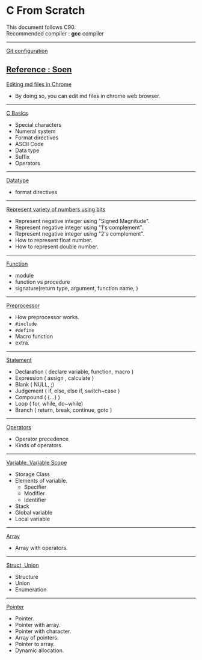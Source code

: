 # C From Scratch

This document follows C90.  
Recommended compiler : **gcc** compiler

------------------------
[Git configuration](https://github.com/csyouk/deepdive_into_c/blob/master/How-To-Manage-Git.md)

[Reference : Soen](http://soen.kr/)
------------------------
[Editing md files in Chrome](https://developers.google.com/web/tools/setup/setup-workflow)

- By doing so, you can edit md files in chrome web browser.

------------------------
[C Basics](https://github.com/csyouk/deepdive_into_c/blob/master/Introduction.md)

- Special characters
- Numeral system
- Format directives
- ASCII Code
- Data type
- Suffix
- Operators

------------------------
[Datatype](https://github.com/csyouk/deepdive_into_c/blob/master/Datatype.md)
- format directives

-------------------------
[Represent variety of numbers using bits](https://github.com/csyouk/deepdive_into_c/blob/master/Represent_NeNumber_FloatDouble.md)
- Represent negative integer using "Signed Magnitude".
- Represent negative integer using "1's complement".
- Represent negative integer using "2's complement".
- How to represent float number.
- How to represent double number.


------------------------
[Function](https://github.com/csyouk/deepdive_into_c/blob/master/Function.md)

- module
- function vs procedure
- signature(return type, argument, function name, )

------------------------
[Preprocessor](https://github.com/csyouk/deepdive_into_c/blob/master/Preprocessor.md)

- How preprocessor works.
- ```#include```
- ```#define```
- Macro function
- extra.


------------------------
[Statement](https://github.com/csyouk/deepdive_into_c/blob/master/Statement.md)

- Declaration ( declare variable, function, macro )
- Expression ( assign , calculate )
- Blank ( NULL, ;)
- Judgement ( if, else, else if, switch~case )
- Compound ( {...} )
- Loop ( for, while, do~while)
- Branch ( return, break, continue, goto )

------------------------
[Operators](https://github.com/csyouk/deepdive_into_c/blob/master/Operators.md)

- Operator precedence
- Kinds of operators.

------------------------
[Variable, Variable Scope](https://github.com/csyouk/deepdive_into_c/blob/master/Variable-Scope.md)

- Storage Class
- Elements of variable.
  - Specifier
  - Modifier
  - Identifier
- Stack
- Global variable
- Local variable

------------------------
[Array](https://github.com/csyouk/deepdive_into_c/blob/master/Array.md)

- Array with operators.

------------------------
[Struct, Union](https://github.com/csyouk/deepdive_into_c/blob/master/Struct-Union.md)

- Structure
- Union
- Enumeration

------------------------
[Pointer](https://github.com/csyouk/deepdive_into_c/blob/master/Pointer.md)

- Pointer.
- Pointer with array.
- Pointer with character.
- Array of pointers.
- Pointer to array.
- Dynamic allocation.
